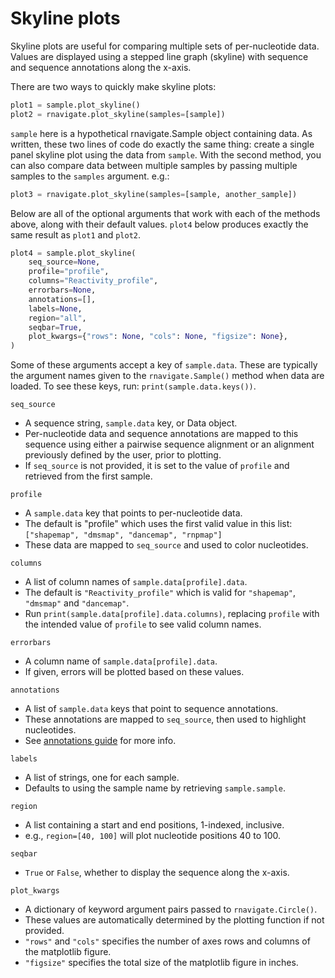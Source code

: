 Skyline plots
=============

Skyline plots are useful for comparing multiple sets of per-nucleotide data.
Values are displayed using a stepped line graph (skyline) with
sequence and sequence annotations along the x-axis.

There are two ways to quickly make skyline plots:

```python
plot1 = sample.plot_skyline()
plot2 = rnavigate.plot_skyline(samples=[sample])
```

`sample` here is a hypothetical rnavigate.Sample object containing data. As
written, these two lines of code do exactly the same thing: create a
single panel skyline plot using the data from `sample`. With the second method,
you can also compare data between multiple samples by passing multiple samples
to the `samples` argument. e.g.:

```python
plot3 = rnavigate.plot_skyline(samples=[sample, another_sample])
```

Below are all of the optional arguments that work with each of the methods
above, along with their default values. `plot4` below produces exactly the
same result as `plot1` and `plot2`.

```python
plot4 = sample.plot_skyline(
    seq_source=None,
    profile="profile",
    columns="Reactivity_profile",
    errorbars=None,
    annotations=[],
    labels=None,
    region="all",
    seqbar=True,
    plot_kwargs={"rows": None, "cols": None, "figsize": None},
)
```


Some of these arguments accept a key of `sample.data`. These are typically the
argument names given to the `rnavigate.Sample()` method when data are loaded.
To see these keys, run: `print(sample.data.keys())`.

`seq_source`

* A sequence string, `sample.data` key, or Data object.
* Per-nucleotide data and sequence annotations are mapped to this sequence
  using either a pairwise sequence alignment or an alignment previously
  defined by the user, prior to plotting.
* If `seq_source` is not provided, it is set to the value of `profile` and
  retrieved from the first sample.

`profile`

* A `sample.data` key that points to per-nucleotide data.
* The default is "profile" which uses the first valid value in this list:
  `["shapemap", "dmsmap", "dancemap", "rnpmap"]`
* These data are mapped to `seq_source` and used to color nucleotides.

`columns`

* A list of column names of `sample.data[profile].data`.
* The default is `"Reactivity_profile"` which is valid for `"shapemap"`,
  `"dmsmap"` and `"dancemap"`.
* Run `print(sample.data[profile].data.columns)`, replacing `profile` with the
  intended value of `profile` to see valid column names.

`errorbars`

* A column name of `sample.data[profile].data`.
* If given, errors will be plotted based on these values.

`annotations`

* A list of `sample.data` keys that point to sequence annotations.
* These annotations are mapped to `seq_source`, then used to highlight
  nucleotides.
* See [annotations guide](../annotations.md) for more info.

`labels`

* A list of strings, one for each sample.
* Defaults to using the sample name by retrieving `sample.sample`.

`region`

* A list containing a start and end positions, 1-indexed, inclusive.
* e.g., `region=[40, 100]` will plot nucleotide positions 40 to 100.

`seqbar`

* `True` or `False`, whether to display the sequence along the x-axis.

`plot_kwargs`

* A dictionary of keyword argument pairs passed to `rnavigate.Circle()`.
* These values are automatically determined by the plotting function if not
  provided.
* `"rows"` and `"cols"` specifies the number of axes rows and columns of the
  matplotlib figure.
* `"figsize"` specifies the total size of the matplotlib figure in inches.
